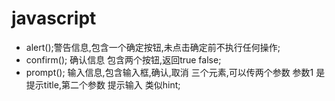 # javascript
*  alert();警告信息,包含一个确定按钮,未点击确定前不执行任何操作;
* confirm(); 确认信息 包含两个按钮,返回true false;
* prompt(); 输入信息,包含输入框,确认,取消 三个元素,可以传两个参数 参数1 是提示title,第二个参数 提示输入 类似hint;
